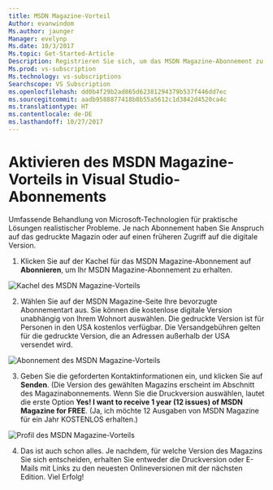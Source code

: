 ```yaml
---
title: MSDN Magazine-Vorteil
Author: evanwindom
Ms.author: jaunger
Manager: evelynp
Ms.date: 10/3/2017
Ms.topic: Get-Started-Article
Description: Registrieren Sie sich, um das MSDN Magazine-Abonnement zu erhalten, das in Ihrem Visual Studio-Abonnement enthalten ist.
Ms.prod: vs-subscription
Ms.technology: vs-subscriptions
Searchscope: VS Subscription
ms.openlocfilehash: dd0b4f29b2ad865d62381294379b537f446dd7ec
ms.sourcegitcommit: aadb9588877418b8b55a5612c1d3842d4520ca4c
ms.translationtype: HT
ms.contentlocale: de-DE
ms.lasthandoff: 10/27/2017
---
```

# <a name="activating-the-msdn-magazine-benefit-in-visual-studio-subscriptions"></a>Aktivieren des MSDN Magazine-Vorteils in Visual Studio-Abonnements

Umfassende Behandlung von Microsoft-Technologien für praktische Lösungen realistischer Probleme.  Je nach Abonnement haben Sie Anspruch auf das gedruckte Magazin oder auf einen früheren Zugriff auf die digitale Version.  

1.  Klicken Sie auf der Kachel für das MSDN Magazine-Abonnement auf **Abonnieren**, um Ihr MSDN Magazine-Abonnement zu erhalten. 

![Kachel des MSDN Magazine-Vorteils](_img\vs-msdn\vs-msdn-tile.png)

2.  Wählen Sie auf der MSDN Magazine-Seite Ihre bevorzugte Abonnementart aus.  Sie können die kostenlose digitale Version unabhängig von Ihrem Wohnort auswählen.  Die gedruckte Version ist für Personen in den USA kostenlos verfügbar.  Die Versandgebühren gelten für die gedruckte Version, die an Adressen außerhalb der USA versendet wird.  

![Abonnement des MSDN Magazine-Vorteils](_img\vs-msdn\vs-msdn-subs-page-resized.png)

3.  Geben Sie die geforderten Kontaktinformationen ein, und klicken Sie auf **Senden**.  (Die Version des gewählten Magazins erscheint im Abschnitt des Magazinabonnements.  Wenn Sie die Druckversion auswählen, lautet die erste Option **Yes!  I want to receive 1 year (12 issues) of MSDN Magazine for FREE**. (Ja, ich möchte 12 Ausgaben von MSDN Magazine für ein Jahr KOSTENLOS erhalten.)

![Profil des MSDN Magazine-Vorteils](_img\vs-msdn\vs-msdn-profile.png)

4.  Das ist auch schon alles.  Je nachdem, für welche Version des Magazins Sie sich entscheiden, erhalten Sie entweder die Druckversion oder E-Mails mit Links zu den neuesten Onlineversionen mit der nächsten Edition.  Viel Erfolg!